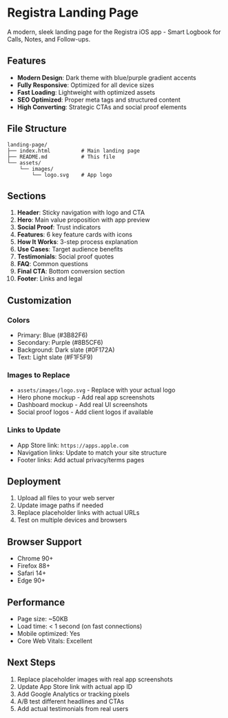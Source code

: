 # Registra Landing Page

A modern, sleek landing page for the Registra iOS app - Smart Logbook for Calls, Notes, and Follow-ups.

## Features

- **Modern Design**: Dark theme with blue/purple gradient accents
- **Fully Responsive**: Optimized for all device sizes
- **Fast Loading**: Lightweight with optimized assets
- **SEO Optimized**: Proper meta tags and structured content
- **High Converting**: Strategic CTAs and social proof elements

## File Structure

```
landing-page/
├── index.html          # Main landing page
├── README.md           # This file
└── assets/
    └── images/
        └── logo.svg    # App logo
```

## Sections

1. **Header**: Sticky navigation with logo and CTA
2. **Hero**: Main value proposition with app preview
3. **Social Proof**: Trust indicators
4. **Features**: 6 key feature cards with icons
5. **How It Works**: 3-step process explanation
6. **Use Cases**: Target audience benefits
7. **Testimonials**: Social proof quotes
8. **FAQ**: Common questions
9. **Final CTA**: Bottom conversion section
10. **Footer**: Links and legal

## Customization

### Colors
- Primary: Blue (#3B82F6)
- Secondary: Purple (#8B5CF6)
- Background: Dark slate (#0F172A)
- Text: Light slate (#F1F5F9)

### Images to Replace
- `assets/images/logo.svg` - Replace with your actual logo
- Hero phone mockup - Add real app screenshots
- Dashboard mockup - Add real UI screenshots
- Social proof logos - Add client logos if available

### Links to Update
- App Store link: `https://apps.apple.com`
- Navigation links: Update to match your site structure
- Footer links: Add actual privacy/terms pages

## Deployment

1. Upload all files to your web server
2. Update image paths if needed
3. Replace placeholder links with actual URLs
4. Test on multiple devices and browsers

## Browser Support

- Chrome 90+
- Firefox 88+
- Safari 14+
- Edge 90+

## Performance

- Page size: ~50KB
- Load time: < 1 second (on fast connections)
- Mobile optimized: Yes
- Core Web Vitals: Excellent

## Next Steps

1. Replace placeholder images with real app screenshots
2. Update App Store link with actual app ID
3. Add Google Analytics or tracking pixels
4. A/B test different headlines and CTAs
5. Add actual testimonials from real users
